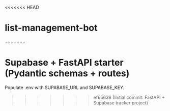 <<<<<<< HEAD
# list-management-bot
=======
# Supabase + FastAPI starter (Pydantic schemas + routes)

Populate .env with SUPABASE_URL and SUPABASE_KEY.
>>>>>>> ef65638 (Initial commit: FastAPI + Supabase tracker project)
